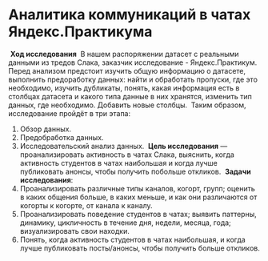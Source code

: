 # Аналитика коммуникаций в чатах Яндекс.Практикума
​
**Ход исследования**
​
В нашем распоряжении датасет с реальными данными из тредов Слака, заказчик исследование - Яндекс.Практикум.
​
Перед анализом предстоит изучить общую информацию о датасете, выполнить предоработку данных: найти и обработать пропуски, где это необходимо, изучить дубликаты, понять, какая информация есть в столбцах датасета и какого типа данные в них хранятся, изменить тип данных, где необходимо. Добавить новые столбцы.
​
Таким образом, исследование пройдёт в три этапа:
 1. Обзор данных.
 2. Предобработка данных.
 3. Исследовательский анализ данных.
​
 **Цель исследования** — проанализировать активность в чатах Слака, выяснить, когда активность студентов в чатах наибольшая и когда лучше публиковать анонсы, чтобы получить побольше откликов.
​
 **Задачи исследования**:
​
 1. Проанализировать различные типы каналов, когорт, групп; оценить в каких общения больше, в каких меньше, и как они различаются от когорты к когорте, от канала к каналу.
 2. Проанализировать поведение студентов в чатах; выявить паттерны, динамику, цикличность в течение дня, недели, месяца, года; визуализировать свои находки.
 3. Понять, когда активность студентов в чатах наибольшая, и когда лучше публиковать посты/анонсы, чтобы получить больше откликов.
